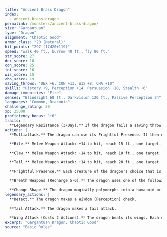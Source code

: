 ```yaml
---
title: "Ancient Brass Dragon"
index:
  - ancient-brass-dragon
permalink: /monsters/ancient-brass-dragon/
size: "Gargantuan"
type: "Dragon"
alignment: "Chaotic Good"
armor_class: "20 (Natural)"
hit_points: "297 (17d20+119)"
speed: "walk 40 ft., burrow 40 ft., fly 80 ft."
str_score: 27
dex_score: 10
con_score: 25
int_score: 16
wis_score: 15
cha_score: 19
saving_throws: "DEX +6, CON +13, WIS +8, CHA +10"
skills: "History +9, Perception +14, Persuasion +10, Stealth +6"
damage_immunities: "Fire"
senses: "Blindsight 60 ft., Darkvision 120 ft., Passive Perception 24"
languages: "Common, Draconic"
challenge_rating: 20
xp: 25000
proficiency_bonus: "+6"
traits: |
  **Legendary Resistance (3/Day).** If the dragon fails a saving throw, it can choose to succeed instead.
actions: |
  **Multiattack.** The dragon can use its Frightful Presence. It then makes three attacks: one with its bite and two with its claws.
  
  **Bite.** Melee Weapon Attack: +14 to hit, reach 15 ft., one target. Hit: 19 (2d10 + 8) piercing damage.
  
  **Claw.** Melee Weapon Attack: +14 to hit, reach 10 ft., one target. Hit: 15 (2d6 + 8) slashing damage.
  
  **Tail.** Melee Weapon Attack: +14 to hit, reach 20 ft., one target. Hit: 17 (2d8 + 8) bludgeoning damage.
  
  **Frightful Presence.** Each creature of the dragon's choice that is within 120 feet of the dragon and aware of it must succeed on a DC 18 Wisdom saving throw or become frightened for 1 minute. A creature can repeat the saving throw at the end of each of its turns, ending the effect on itself on a success. If a creature's saving throw is successful or the effect ends for it, the creature is immune to the dragon's Frightful Presence for the next 24 hours.
  
  **Breath Weapons (Recharge 5-6).** The dragon uses one of the following breath weapons: Fire Breath. The dragon exhales fire in an 90-foot line that is 10 feet wide. Each creature in that line must make a DC 21 Dexterity saving throw, taking 56 (16d6) fire damage on a failed save, or half as much damage on a successful one. Sleep Breath. The dragon exhales sleep gas in a 90-foot cone. Each creature in that area must succeed on a DC 21 Constitution saving throw or fall unconscious for 10 minutes. This effect ends for a creature if the creature takes damage or someone uses an action to wake it.
  
  **Change Shape.** The dragon magically polymorphs into a humanoid or beast that has a challenge rating no higher than its own, or back into its true form. It reverts to its true form if it dies. Any equipment it is wearing or carrying is absorbed or borne by the new form (the dragon's choice). In a new form, the dragon retains its alignment, hit points, Hit Dice, ability to speak, proficiencies, Legendary Resistance, lair actions, and Intelligence, Wisdom, and Charisma scores, as well as this action. Its statistics and capabilities are otherwise replaced by those of the new form, except any class features or legendary actions of that form.
legendary_actions: |
  **Detect.** The dragon makes a Wisdom (Perception) check.
  
  **Tail Attack.** The dragon makes a tail attack.
  
  **Wing Attack (Costs 2 Actions).** The dragon beats its wings. Each creature within 15 ft. of the dragon must succeed on a DC 22 Dexterity saving throw or take 15 (2d6 + 8) bludgeoning damage and be knocked prone. The dragon can then fly up to half its flying speed.
excerpt: "Gargantuan Dragon, Chaotic Good"
source: "Basic Rules"
---
```

